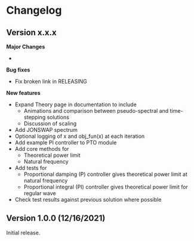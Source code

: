 
# Changelog


## Version x.x.x

**Major Changes**

*

**Bug fixes**

* Fix broken link in RELEASING

**New features**

* Expand Theory page in documentation to include
	* Animations and comparison between pseudo-spectral and time-stepping solutions
	* Discussion of scaling
* Add JONSWAP spectrum
* Optional logging of x and obj_fun(x) at each iteration
* Add example PI controller to PTO module
* Add core methods for
	* Theoretical power limit
	* Natural frequency
* Add tests for
	* Proportional damping (P) controller gives theoretical power limit at natural frequency
	* Proportional integral (PI) controller gives theoretical power limit for regular wave
* Check test results against previous solution where possible

## Version 1.0.0 (12/16/2021)
Initial release.
